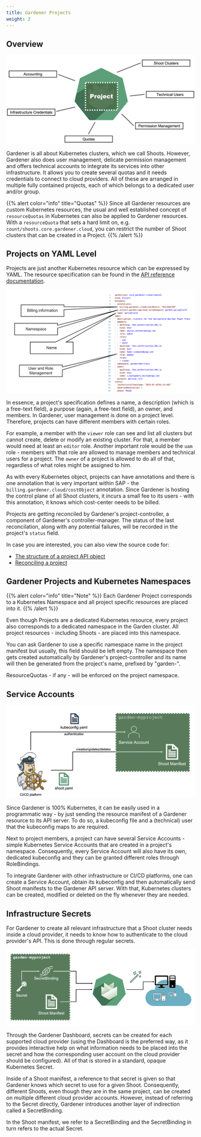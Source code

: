 ```yaml
---
title: Gardener Projects
weight: 2
---
```


## Overview

![](./images/overview.png)

Gardener is all about Kubernetes clusters, which we call Shoots. However, Gardener also does user management, delicate permission management and offers technical accounts to integrate its services into other infrastructure. It allows you to create several quotas and it needs credentials to connect to cloud providers. All of these are arranged in multiple fully contained projects, each of which belongs to a dedicated user and/or group.

{{% alert color="info"  title="Quotas" %}}
Since all Gardener resources are custom Kubernetes resources, the usual and well established concept of `resourceQuotas` in Kubernetes can also be applied to Gardener resources. With a `resourceQuota` that sets a hard limit on, e.g. `count/shoots.core.gardener.cloud`, you can restrict the number of Shoot clusters that can be created in a Project.
{{% /alert %}}

## Projects on YAML Level

Projects are just another Kubernetes resource which can be expressed by YAML. The resource specification can be found in the [API reference documentation](https://gardener.cloud/docs/gardener/api-reference/core/#core.gardener.cloud/v1beta1.Project).

![](./images/yaml-level.png)

In essence, a project's specification defines a name, a description (which is a free-text field), a purpose (again, a free-text field), an owner, and members. In Gardener, user management is done on a project level. Therefore, projects can have different members with certain roles. 

For example, a member with the `viewer` role can see and list all clusters but cannot create, delete or modify an existing cluster. For that, a member would need at least an `editor` role. Another important role would be the `uam` role - members with that role are allowed to manage members and technical users for a project. The `owner` of a project is allowed to do all of that, regardless of what roles might be assigned to him.

As with every Kubernetes object, projects can have annotations and there is one annotation that is very important within SAP - the `billing.gardener.cloud/costObject` annotation. Since Gardener is hosting the control plane of all Shoot clusters, it incurs a small fee to its users - with this annotation, it knows which cost-center needs to be billed.

Projects are getting reconciled by Gardener's project-controller, a component of Gardener's controller-manager. The status of the last reconcilation, along with any potential failures, will be recorded in the project's `status` field.

In case you are interested, you can also view the source code for:
- [The structure of a project API object](https://github.com/gardener/gardener/blob/master/pkg/apis/core/types_project.go) 
- [Reconciling a project](https://github.com/gardener/gardener/blob/master/pkg/controllermanager/controller/project/project/reconciler.go)

## Gardener Projects and Kubernetes Namespaces

{{% alert color="info"  title="Note" %}}
Each Gardener Project corresponds to a Kubernetes Namespace and all project specific resources are placed into it.
{{% /alert %}}

Even though Projects are a dedicated Kubernetes resource, every project also corresponds to a dedicated namespace in the Garden cluster. All project resources - including Shoots - are placed into this namespace. 

You can ask Gardener to use a specific namespace name in the project manifest but usually, this field should be left empty. The namespace then gets created automatically by Gardener's project-controller and its name will then be generated from the project's name, prefixed by "garden-".

ResourceQuotas - if any - will be enforced on the project namespace.

## Service Accounts

![](./images/service-account.png)

Since Gardener is 100% Kubernetes, it can be easily used in a programmatic way - by just sending the resource manifest of a Gardener resource to its API server. To do so, a kubeconfig file and a (technical) user that the kubeconfig maps to are required.

Next to project members, a project can have several Service Accounts - simple Kubernetes Service Accounts that are created in a project's namespace. Consequently, every Service Account will also have its own, dedicated kubeconfig and they can be granted different roles through RoleBindings.

To integrate Gardener with other infrastructure or CI/CD platforms, one can create a Service Account, obtain its kubeconfig and then automatically send Shoot manifests to the Gardener API server. With that, Kubernetes clusters can be created, modified or deleted on the fly whenever they are needed.

## Infrastructure Secrets

For Gardener to create all relevant infrastructure that a Shoot cluster needs inside a cloud provider, it needs to know how to authenticate to the cloud provider's API. This is done through regular secrets.

![](./images/secret.png)

Through the Gardener Dashboard, secrets can be created for each supported cloud provider (using the Dashboard is the preferred way, as it provides interactive help on what information needs to be placed into the secret and how the corresponding user account on the cloud provider should be configured). All of that is stored in a standard, opaque Kubernetes Secret.

Inside of a Shoot manifest, a reference to that secret is given so that Gardener knows which secret to use for a given Shoot. Consequently, different Shoots, even though they are in the same project, can be created on multiple different cloud provider accounts. However, instead of referring to the Secret directly, Gardener introduces another layer of indirection called a SecretBinding. 

In the Shoot manifest, we refer to a SecretBinding and the SecretBinding in turn refers to the actual Secret.